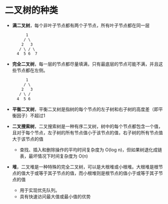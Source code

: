 # 二叉树的种类

* **满二叉树**，每个非叶子节点都有两个子节点，所有叶子节点都在同一层

  ```txt
        1
       / \
      2   3
     / \ / \
    4  5 6  7
  ```

* **完全二叉树**，每一层的节点都尽量填满，只有最底层的节点可能不满，并且这些节点都在左侧。

  ```txt
        1
       / \
      2   3
     / \ / 
    4  5 6 
  ```

* **平衡二叉树**，平衡二叉树是指树的每个节点的左子树和右子树的高度差（即平衡因子）不超过1

* **二叉搜索树**，二叉搜索树是一种有序二叉树，树中的每个节点都包含一个值，且对于每个节点，左子树的所有节点值小于该节点的值，右子树的所有节点值大于该节点的值

  * 查找、插入和删除操作的平均时间复杂度为 O(log n)，但如果树退化成链表，最坏情况下时间复杂度为 O(n)

* **堆**，二叉堆是一种特殊的完全二叉树，可以是大根堆或小根堆。大根堆是根节点的值大于或等于其子节点的值，而小根堆则是根节点的值小于或等于其子节点的值

  * 用于实现优先队列。
  * 具有快速访问最大值或最小值的优势